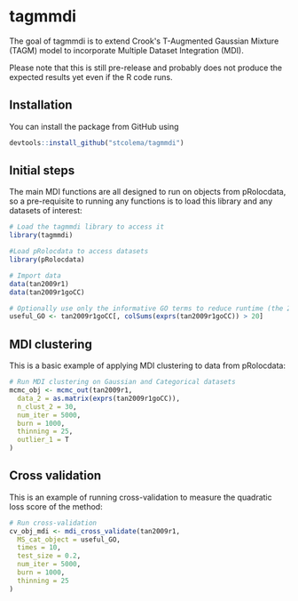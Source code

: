 
<!-- README.md is generated from README.Rmd. Please edit that file -->
tagmmdi
============

The goal of tagmmdi is to extend Crook's T-Augmented Gaussian Mixture (TAGM) model to incorporate Multiple Dataset Integration (MDI).

Please note that this is still pre-release and probably does not produce the expected results yet even if the R code runs.

Installation
------------

You can install the package from GitHub using
``` r
devtools::install_github("stcolema/tagmmdi")
```

Initial steps
-------------
The main MDI functions are all designed to run on objects from pRolocdata, so a pre-requisite to running any functions is to load this library and any datasets of interest:

```r
# Load the tagmmdi library to access it
library(tagmmdi)

#Load pRolocdata to access datasets
library(pRolocdata)

# Import data
data(tan2009r1)
data(tan2009r1goCC)

# Optionally use only the informative GO terms to reduce runtime (the 20 here is arbitrary)
useful_GO <- tan2009r1goCC[, colSums(exprs(tan2009r1goCC)) > 20]
```

MDI clustering
--------------

This is a basic example of applying MDI clustering to data from pRolocdata:

``` r
# Run MDI clustering on Gaussian and Categorical datasets
mcmc_obj <- mcmc_out(tan2009r1,
  data_2 = as.matrix(exprs(tan2009r1goCC)),
  n_clust_2 = 30,
  num_iter = 5000,
  burn = 1000,
  thinning = 25,
  outlier_1 = T
)
```

Cross validation
----------------

This is an example of running cross-validation to measure the quadratic loss score of the method:

```r
# Run cross-validation
cv_obj_mdi <- mdi_cross_validate(tan2009r1,
  MS_cat_object = useful_GO,
  times = 10,
  test_size = 0.2,
  num_iter = 5000,
  burn = 1000,
  thinning = 25
)
```
